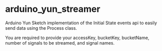 # arduino_yun_streamer
Arduino Yun Sketch implementation of the Initial State events api to easily send data using the Process class.

You are required to provide your accessKey, bucketKey, bucketName, number of signals to be streamed, and signal names.

